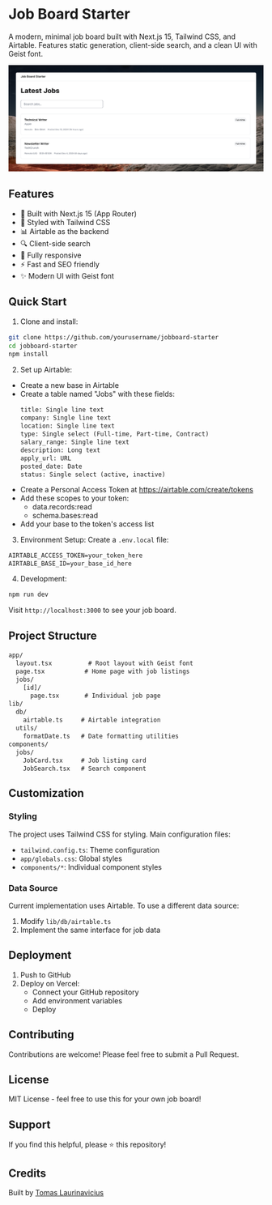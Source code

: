 # Job Board Starter

A modern, minimal job board built with Next.js 15, Tailwind CSS, and Airtable. Features static generation, client-side search, and a clean UI with Geist font.

![Job Board Starter Screenshot](public/screenshot.png)

## Features

- 🚀 Built with Next.js 15 (App Router)
- 🎨 Styled with Tailwind CSS
- 📊 Airtable as the backend
- 🔍 Client-side search
- 📱 Fully responsive
- ⚡️ Fast and SEO friendly
- ✨ Modern UI with Geist font

## Quick Start

1. Clone and install:
```bash
git clone https://github.com/yourusername/jobboard-starter
cd jobboard-starter
npm install
```

2. Set up Airtable:
- Create a new base in Airtable
- Create a table named "Jobs" with these fields:
  ```
  title: Single line text
  company: Single line text
  location: Single line text
  type: Single select (Full-time, Part-time, Contract)
  salary_range: Single line text
  description: Long text
  apply_url: URL
  posted_date: Date
  status: Single select (active, inactive)
  ```
- Create a Personal Access Token at https://airtable.com/create/tokens
- Add these scopes to your token:
  - data.records:read
  - schema.bases:read
- Add your base to the token's access list

3. Environment Setup:
Create a `.env.local` file:
```env
AIRTABLE_ACCESS_TOKEN=your_token_here
AIRTABLE_BASE_ID=your_base_id_here
```

4. Development:
```bash
npm run dev
```

Visit `http://localhost:3000` to see your job board.

## Project Structure

```
app/
  layout.tsx          # Root layout with Geist font
  page.tsx           # Home page with job listings
  jobs/
    [id]/
      page.tsx       # Individual job page
lib/
  db/
    airtable.ts     # Airtable integration
  utils/
    formatDate.ts   # Date formatting utilities
components/
  jobs/
    JobCard.tsx     # Job listing card
    JobSearch.tsx   # Search component
```

## Customization

### Styling
The project uses Tailwind CSS for styling. Main configuration files:
- `tailwind.config.ts`: Theme configuration
- `app/globals.css`: Global styles
- `components/*`: Individual component styles

### Data Source
Current implementation uses Airtable. To use a different data source:
1. Modify `lib/db/airtable.ts`
2. Implement the same interface for job data

## Deployment

1. Push to GitHub
2. Deploy on Vercel:
   - Connect your GitHub repository
   - Add environment variables
   - Deploy

## Contributing

Contributions are welcome! Please feel free to submit a Pull Request.

## License

MIT License - feel free to use this for your own job board!

## Support

If you find this helpful, please ⭐️ this repository!

## Credits

Built by [Tomas Laurinavicius](https://github.com/tomaslau)

